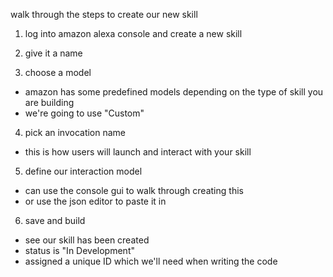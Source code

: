 walk through the steps to create our new skill

1. log into amazon alexa console and create a new skill

2. give it a name

3. choose a model
  - amazon has some predefined models depending on the type of skill you are building
  - we're going to use "Custom"

4. pick an invocation name
  - this is how users will launch and interact with your skill

5. define our interaction model
  - can use the console gui to walk through creating this
  - or use the json editor to paste it in

6. save and build
  - see our skill has been created
  - status is "In Development"
  - assigned a unique ID which we'll need when writing the code
